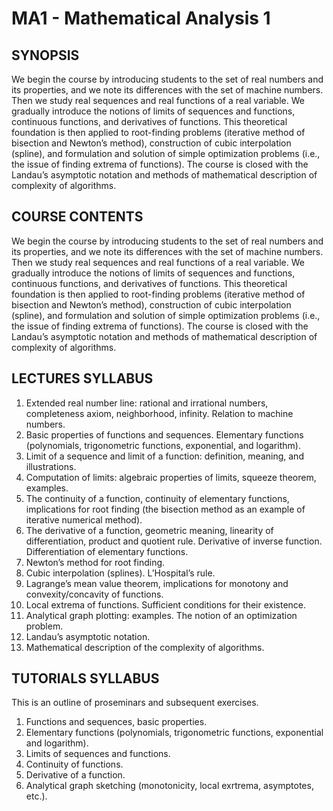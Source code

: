 # MA1 - Mathematical Analysis 1

## SYNOPSIS
We begin the course by introducing students to the set of real numbers and its properties, and we note its differences with the set of machine numbers. Then we study real sequences and real functions of a real variable. We gradually introduce the notions of limits of sequences and functions, continuous functions, and derivatives of functions. This theoretical foundation is then applied to root-finding problems (iterative method of bisection and Newton’s method), construction of cubic interpolation (spline), and formulation and solution of simple optimization problems (i.e., the issue of finding extrema of functions). The course is closed with the Landau’s asymptotic notation and methods of mathematical description of complexity of algorithms.

## COURSE CONTENTS
We begin the course by introducing students to the set of real numbers and its properties, and we note its differences with the set of machine numbers. Then we study real sequences and real functions of a real variable. We gradually introduce the notions of limits of sequences and functions, continuous functions, and derivatives of functions. This theoretical foundation is then applied to root-finding problems (iterative method of bisection and Newton’s method), construction of cubic interpolation (spline), and formulation and solution of simple optimization problems (i.e., the issue of finding extrema of functions). The course is closed with the Landau’s asymptotic notation and methods of mathematical description of complexity of algorithms.

## LECTURES SYLLABUS
1. Extended real number line: rational and irrational numbers, completeness axiom, neighborhood, infinity. Relation to machine numbers.
2. Basic properties of functions and sequences. Elementary functions (polynomials, trigonometric functions, exponential, and logarithm).
3. Limit of a sequence and limit of a function: definition, meaning, and illustrations.
4. Computation of limits: algebraic properties of limits, squeeze theorem, examples.
5. The continuity of a function, continuity of elementary functions, implications for root finding (the bisection method as an example of iterative numerical method).
6. The derivative of a function, geometric meaning, linearity of differentiation, product and quotient rule. Derivative of inverse function. Differentiation of elementary functions.
7. Newton’s method for root finding.
8. Cubic interpolation (splines). L’Hospital’s rule.
9. Lagrange’s mean value theorem, implications for monotony and convexity/concavity of functions.
10. Local extrema of functions. Sufficient conditions for their existence.
11. Analytical graph plotting: examples. The notion of an optimization problem.
12. Landau’s asymptotic notation.
13. Mathematical description of the complexity of algorithms.

## TUTORIALS SYLLABUS
This is an outline of proseminars and subsequent exercises.

1. Functions and sequences, basic properties.
2. Elementary functions (polynomials, trigonometric functions, exponential and logarithm).
3. Limits of sequences and functions.
4. Continuity of functions.
5. Derivative of a function.
6. Analytical graph sketching (monotonicity, local exrtrema, asymptotes, etc.).